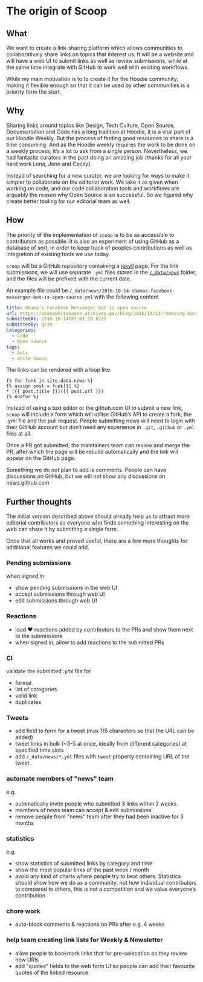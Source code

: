 # The origin of Scoop

## What

We want to create a link-sharing platform which allows communities to collaboratively share links on topics that interest us. It will be a website and will have a web UI to submit links as well as review submissions, while at the same time integrate with GitHub to work well with existing workflows.

While my main motivation is to to create it for the Hoodie community, making it flexible enough so that it can be used by other communities is a priority form the start.

## Why

Sharing links around topics like Design, Tech Culture, Open Source, Documentation and Code has a long tradition at Hoodie, it is a vital part of our Hoodie Weekly. But the process of finding good resources to share is a time consuming. And as the Hoodie weekly requires the work to be done on a weekly process, it’s a lot to ask from a single person. Nevertheless, we
had fantastic curators in the past doing an amazing job (thanks for all your hard work Lena, Jenn and Cecily).

Instead of searching for a new curator, we are looking for ways to make it simpler to collaborate on the editorial work. We take it as given when working on code, and our code collaboration tools and workflows are arguably the reason why Open Source is so successful. So we figured why create better tooling for our editorial team as well.

## How

The priority of the implementation of `scoop` is to be as accessible to contributors as possible. It is also an experiment of using GitHub as a database of sort, in order to keep track of peoples contributions as well as integration of existing tools we use today.

`scoop` will be a GitHub repository containing a [jekyll](https://jekyllrb.com) page. For the link submissions, we will use separate `.yml` files stored in the [`/_data/news`](https://jekyllrb.com/docs/datafiles/#the-data-folder) folder, and the files will be prefixed with the current date.

An example file could be `/_data/news/2016-10-14-obamas-facebook-messenger-bot-is-open-source.yml` with the following content

```yml
title: Obama’s Facebook Messenger bot is open source
url: https://obamawhitehouse.archives.gov/blog/2016/10/13/removing-barriers-constituent-conversations
submittedAt: 2016-10-14T07:01:28.072Z
submittedBy: gr2m
categories:
  - Code
  - Open Source
tags:
  - bots
  - white house
```

The links can be rendered with a loop like

```erb
{% for funk in site.data.news %}
{% assign post = funk[1] %}
* [{{ post.title }}]({{ post.url }})
{% endfor %}
```

Instead of using a text editor or the github.com UI to submit a new link, `scoop` will include a form which will utilise GitHub’s API to create a fork, the .yml file and the pull request. People submitting news will need to login with their GitHub account but don’t need any experience in `.git`, `.github` or `.yml` files at all.

Once a PR got submitted, the maintainers team can review and merge the PR, after which the page will be rebuild automatically and the link will appear on the GitHub page.

Something we do _not_ plan to add is comments. People can have discussions on GitHub, but we will not show any discussions on news.github.com

## Further thoughts

The initial version described above should already help us to attract more editorial contributors as everyone who finds something interesting on the web can share it by submitting a single form.

Once that all works and proved useful, there are a few more thoughts for additional features we could add.

### Pending submissions

when signed in

- show pending submissions in the web UI
- accept submissions through web UI
- edit submissions through web UI

### Reactions

- load ❤️ reactions added by contributors to the PRs and show them next to the submissions
- when signed in, allow to add reactions to the submitted PRs

### CI

validate the submitted .yml file for

- format
- list of categories
- valid link
- duplicates

### Tweets

- add field to form for a tweet (max 115 characters so that the URL can be added)
- tweet links in bulk (~3-5 at once, ideally from different categories) at specified time slots
- add `/_data/news/*.yml` files with `tweet` property containing URL of the tweet.

### automate members of "news" team

e.g.

- automatically invite people who submitted 3 links within 2 weeks
- members of news team can accept & edit submissions
- remove people from "news" team after they had been inactive for 3 months

### statistics

e.g.

- show statistics of submitted links by category and time
- show the most popular links of the past week / month
- avoid any kind of charts where people try to beat others. Statistics should show how we do as a community, not how individual contributors to compared to others, this is not a competition and we value everyone’s contribution

### chore work

- auto-block comments & reactions on PRs after e.g. 4 weeks

### help team creating link lists for Weekly & Newsletter

- allow people to bookmark links that for pre-selecation as they review new URls
- add "quotes" fields to the web form UI so people can add their favourite quotes of the linked resource.
